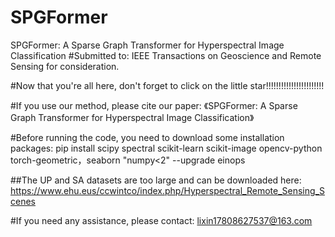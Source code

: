 # SPGFormer
SPGFormer: A Sparse Graph Transformer for Hyperspectral Image Classification
#Submitted to: IEEE Transactions on Geoscience and Remote Sensing for consideration.

#Now that you're all here, don't forget to click on the little star!!!!!!!!!!!!!!!!!!!!!!!

#If you use our method, please cite our paper: 《SPGFormer: A Sparse Graph Transformer for Hyperspectral Image Classification》


#Before running the code, you need to download some installation packages: pip install scipy spectral scikit-learn scikit-image opencv-python torch-geometric，seaborn "numpy<2" --upgrade einops

##The UP and SA datasets are too large and can be downloaded here: https://www.ehu.eus/ccwintco/index.php/Hyperspectral_Remote_Sensing_Scenes










#If you need any assistance, please contact: lixin17808627537@163.com
